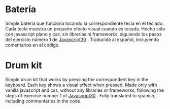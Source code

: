 # Batería 

Simple batería que funciona tocando la correspondiente tecla en el teclado. Cada tecla muestra un pequeño efecto visual cuando es tocada. Hecho sólo con javascript plano y css, sin librerías ni frameworks, siguiendo los pasos del ejercicio número 1 de [Javascript30](https://javascript30.com/) . Traducida al español, incluyendo comentarios en el código.

# Drum kit 

Simple drum kit that works by pressing the correspondent key in the keyboard. Each key shows a visual effect when pressed. Made only with vanilla javascript and css, without any libraries or frameworks, following the steps of exercise number 1 of [Javascript30](https://javascript30.com/) . Fully translated to spanish, including commentaries in the code.
